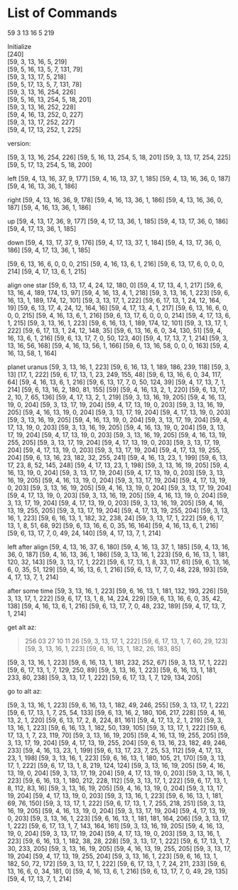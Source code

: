 # List of Commands

59 3 13 16 5 219


Initialize                          
[240]                               
[59, 3, 13, 16, 5, 219]             
[59, 5, 16, 13, 5, 7, 131, 79]      
[59, 3, 13, 17, 5, 218]             
[59, 5, 17, 13, 5, 7, 131, 78]      
[59, 3, 13, 16, 254, 226]           
[59, 5, 16, 13, 254, 5, 18, 201]    
[59, 3, 13, 16, 252, 228]           
[59, 4, 16, 13, 252, 0, 227]        
[59, 3, 13, 17, 252, 227]           
[59, 4, 17, 13, 252, 1, 225]        

version:

[59, 3, 13, 16, 254, 226]
[59, 5, 16, 13, 254, 5, 18, 201]
[59, 3, 13, 17, 254, 225]
[59, 5, 17, 13, 254, 5, 18, 200]









left
[59, 4, 13, 16, 37, 9, 177]
[59, 4, 16, 13, 37, 1, 185]
[59, 4, 13, 16, 36, 0, 187]
[59, 4, 16, 13, 36, 1, 186]


right
[59, 4, 13, 16, 36, 9, 178]
[59, 4, 16, 13, 36, 1, 186]
[59, 4, 13, 16, 36, 0, 187]
[59, 4, 16, 13, 36, 1, 186]


up
[59, 4, 13, 17, 36, 9, 177]
[59, 4, 17, 13, 36, 1, 185]
[59, 4, 13, 17, 36, 0, 186]
[59, 4, 17, 13, 36, 1, 185]


down
[59, 4, 13, 17, 37, 9, 176]
[59, 4, 17, 13, 37, 1, 184]
[59, 4, 13, 17, 36, 0, 186]
[59, 4, 17, 13, 36, 1, 185]


[59, 6, 13, 16, 6, 0, 0, 0, 215]
[59, 4, 16, 13, 6, 1, 216]
[59, 6, 13, 17, 6, 0, 0, 0, 214]
[59, 4, 17, 13, 6, 1, 215]



align one star
[59, 6, 13, 17, 4, 24, 12, 180, 0]
[59, 4, 17, 13, 4, 1, 217]
[59, 6, 13, 16, 4, 189, 174, 13, 97]
[59, 4, 16, 13, 4, 1, 218]
[59, 3, 13, 16, 1, 223]
[59, 6, 16, 13, 1, 189, 174, 12, 101]
[59, 3, 13, 17, 1, 222]
[59, 6, 17, 13, 1, 24, 12, 164, 19]
[59, 6, 13, 17, 4, 24, 12, 164, 16]
[59, 4, 17, 13, 4, 1, 217]
[59, 6, 13, 16, 6, 0, 0, 0, 215]
[59, 4, 16, 13, 6, 1, 216]
[59, 6, 13, 17, 6, 0, 0, 0, 214]
[59, 4, 17, 13, 6, 1, 215]
[59, 3, 13, 16, 1, 223]
[59, 6, 16, 13, 1, 189, 174, 12, 101]
[59, 3, 13, 17, 1, 222]
[59, 6, 17, 13, 1, 24, 12, 148, 35]
[59, 6, 13, 16, 6, 0, 34, 130, 51]
[59, 4, 16, 13, 6, 1, 216]
[59, 6, 13, 17, 7, 0, 50, 123, 40]
[59, 4, 17, 13, 7, 1, 214]
[59, 3, 13, 16, 56, 168]
[59, 4, 16, 13, 56, 1, 166]
[59, 6, 13, 16, 58, 0, 0, 0, 163]
[59, 4, 16, 13, 58, 1, 164]



planet uranus
[59, 3, 13, 16, 1, 223]
[59, 6, 16, 13, 1, 189, 186, 239, 118]
[59, 3, 13]
[17, 1, 222]
[59, 6, 17, 13, 1, 23, 249, 155, 48]
[59, 6, 13, 16, 6, 0, 34, 117, 64]
[59, 4, 16, 13, 6, 1, 216]
[59, 6, 13, 17, 7, 0, 50, 124, 39]
[59, 4, 17, 13, 7, 1, 214]
[59, 6, 13, 16, 2, 180, 81, 155]
[59]
[59, 4, 16, 13, 2, 1, 220]
[59, 6, 13, 17, 2, 10, 7, 65, 136]
[59, 4, 17, 13, 2, 1, 219]
[59, 3, 13, 16, 19, 205]
[59, 4, 16, 13, 19, 0, 204]
[59, 3, 13, 17, 19, 204]
[59, 4, 17, 13, 19, 0, 203]
[59, 3, 13, 16, 19, 205]
[59, 4, 16, 13, 19, 0, 204]
[59, 3, 13, 17, 19, 204]
[59, 4, 17, 13, 19, 0, 203]
[59, 3, 13, 16, 19, 205]
[59, 4, 16, 13, 19, 0, 204]
[59, 3, 13, 17, 19, 204]
[59, 4, 17, 13, 19, 0, 203]
[59, 3, 13, 16, 19, 205]
[59, 4, 16, 13, 19, 0, 204]
[59, 3, 13, 17, 19, 204]
[59, 4, 17, 13, 19, 0, 203]
[59, 3, 13, 16, 19, 205]
[59, 4, 16, 13, 19, 255, 205]
[59, 3, 13, 17, 19, 204]
[59, 4, 17, 13, 19, 0, 203]
[59, 3, 13, 17, 19, 204]
[59, 4, 17, 13, 19, 0, 203]
[59, 3, 13, 17, 19, 204]
[59, 4, 17, 13, 19, 255, 204]
[59, 6, 13, 16, 23, 182, 32, 255, 241]
[59, 4, 16, 13, 23, 1, 199]
[59, 6, 13, 17, 23, 8, 52, 145, 248]
[59, 4, 17, 13, 23, 1, 198]
[59, 3, 13, 16, 19, 205]
[59, 4, 16, 13, 19, 0, 204]
[59, 3, 13, 17, 19, 204]
[59, 4, 17, 13, 19, 0, 203]
[59, 3, 13, 16, 19, 205]
[59, 4, 16, 13, 19, 0, 204]
[59, 3, 13, 17, 19, 204]
[59, 4, 17, 13, 19, 0, 203]
[59, 3, 13, 16, 19, 205]
[59, 4, 16, 13, 19, 0, 204]
[59, 3, 13, 17, 19, 204]
[59, 4, 17, 13, 19, 0, 203]
[59, 3, 13, 16, 19, 205]
[59, 4, 16, 13, 19, 0, 204]
[59, 3, 13, 17, 19, 204]
[59, 4, 17, 13, 19, 0, 203]
[59, 3, 13, 16, 19, 205]
[59, 4, 16, 13, 19, 255, 205]
[59, 3, 13, 17, 19, 204]
[59, 4, 17, 13, 19, 255, 204]
[59, 3, 13, 16, 1, 223]
[59, 6, 16, 13, 1, 182, 32, 238, 24]
[59, 3, 13, 17, 1, 222]
[59, 6, 17, 13, 1, 8, 51, 68, 92]
[59, 6, 13, 16, 6, 0, 35, 16, 164]
[59, 4, 16, 13, 6, 1, 216]
[59, 6, 13, 17, 7, 0, 49, 24, 140]
[59, 4, 17, 13, 7, 1, 214]



left after align
[59, 4, 13, 16, 37, 6, 180]
[59, 4, 16, 13, 37, 1, 185]
[59, 4, 13, 16, 36, 0, 187]
[59, 4, 16, 13, 36, 1, 186]
[59, 3, 13, 16, 1, 223]
[59, 6, 16, 13, 1, 181, 120, 32, 143]
[59, 3, 13, 17, 1, 222]
[59, 6, 17, 13, 1, 8, 33, 117, 61]
[59, 6, 13, 16, 6, 0, 35, 51, 129]
[59, 4, 16, 13, 6, 1, 216]
[59, 6, 13, 17, 7, 0, 48, 228, 193]
[59, 4, 17, 13, 7, 1, 214]

after some time
[59, 3, 13, 16, 1, 223]
[59, 6, 16, 13, 1, 181, 132, 193, 226]
[59, 3, 13, 17, 1, 222]
[59, 6, 17, 13, 1, 8, 14, 224, 229]
[59, 6, 13, 16, 6, 0, 35, 42, 138]
[59, 4, 16, 13, 6, 1, 216]
[59, 6, 13, 17, 7, 0, 48, 232, 189]
[59, 4, 17, 13, 7, 1, 214]




get alt az:
> 256 03 27
> 10 11 26
[59, 3, 13, 17, 1, 222]
[59, 6, 17, 13, 1, 7, 60, 29, 123]
[59, 3, 13, 16, 1, 223]
[59, 6, 16, 13, 1, 182, 26, 183, 85]


[59, 3, 13, 16, 1, 223]
[59, 6, 16, 13, 1, 181, 232, 252, 67]
[59, 3, 13, 17, 1, 222]
[59, 6, 17, 13, 1, 7, 129, 250, 89]
[59, 3, 13, 16, 1, 223]
[59, 6, 16, 13, 1, 181, 233, 80, 238]
[59, 3, 13, 17, 1, 222]
[59, 6, 17, 13, 1, 7, 129, 134, 205]



go to alt az:

[59, 3, 13, 16, 1, 223]
[59, 6, 16, 13, 1, 182, 49, 246, 255]
[59, 3, 13, 17, 1, 222]
[59, 6, 17, 13, 1, 7, 25, 54, 133]
[59, 6, 13, 16, 2, 180, 106, 217, 228]
[59, 4, 16, 13, 2, 1, 220]
[59, 6, 13, 17, 2, 8, 224, 81, 161]
[59, 4, 17, 13, 2, 1, 219]
[59, 3, 13, 16, 1, 223]
[59, 6, 16, 13, 1, 182, 50, 139, 105]
[59, 3, 13, 17, 1, 222]
[59, 6, 17, 13, 1, 7, 23, 119, 70]
[59, 3, 13, 16, 19, 205]
[59, 4, 16, 13, 19, 255, 205]
[59, 3, 13, 17, 19, 204]
[59, 4, 17, 13, 19, 255, 204]
[59, 6, 13, 16, 23, 182, 49, 246, 233]
[59, 4, 16, 13, 23, 1, 199]
[59, 6, 13, 17, 23, 7, 25, 53, 112]
[59, 4, 17, 13, 23, 1, 198]
[59, 3, 13, 16, 1, 223]
[59, 6, 16, 13, 1, 180, 105, 21, 170]
[59, 3, 13, 17, 1, 222]
[59, 6, 17, 13, 1, 8, 219, 124, 124]
[59, 3, 13, 16, 19, 205]
[59, 4, 16, 13, 19, 0, 204]
[59, 3, 13, 17, 19, 204]
[59, 4, 17, 13, 19, 0, 203]
[59, 3, 13, 16, 1, 223]
[59, 6, 16, 13, 1, 180, 212, 228, 112]
[59, 3, 13, 17, 1, 222]
[59, 6, 17, 13, 1, 8, 112, 83, 16]
[59, 3, 13, 16, 19, 205]
[59, 4, 16, 13, 19, 0, 204]
[59, 3, 13, 17, 19, 204]
[59, 4, 17, 13, 19, 0, 203]
[59, 3, 13, 16, 1, 223]
[59, 6, 16, 13, 1, 181, 69, 76, 150]
[59, 3, 13, 17, 1, 222]
[59, 6, 17, 13, 1, 7, 255, 218, 251]
[59, 3, 13, 16, 19, 205]
[59, 4, 16, 13, 19, 0, 204]
[59, 3, 13, 17, 19, 204]
[59, 4, 17, 13, 19, 0, 203]
[59, 3, 13, 16, 1, 223]
[59, 6, 16, 13, 1, 181, 181, 164, 206]
[59, 3, 13, 17, 1, 222]
[59, 6, 17, 13, 1, 7, 143, 164, 161]
[59, 3, 13, 16, 19, 205]
[59, 4, 16, 13, 19, 0, 204]
[59, 3, 13, 17, 19, 204]
[59, 4, 17, 13, 19, 0, 203]
[59, 3, 13, 16, 1, 223]
[59, 6, 16, 13, 1, 182, 38, 28, 228]
[59, 3, 13, 17, 1, 222]
[59, 6, 17, 13, 1, 7, 30, 233, 205]
[59, 3, 13, 16, 19, 205]
[59, 4, 16, 13, 19, 255, 205]
[59, 3, 13, 17, 19, 204]
[59, 4, 17, 13, 19, 255, 204]
[59, 3, 13, 16, 1, 223]
[59, 6, 16, 13, 1, 182, 50, 72, 172]
[59, 3, 13, 17, 1, 222]
[59, 6, 17, 13, 1, 7, 24, 211, 233]
[59, 6, 13, 16, 6, 0, 34, 181, 0]
[59, 4, 16, 13, 6, 1, 216]
[59, 6, 13, 17, 7, 0, 49, 29, 135]
[59, 4, 17, 13, 7, 1, 214]















